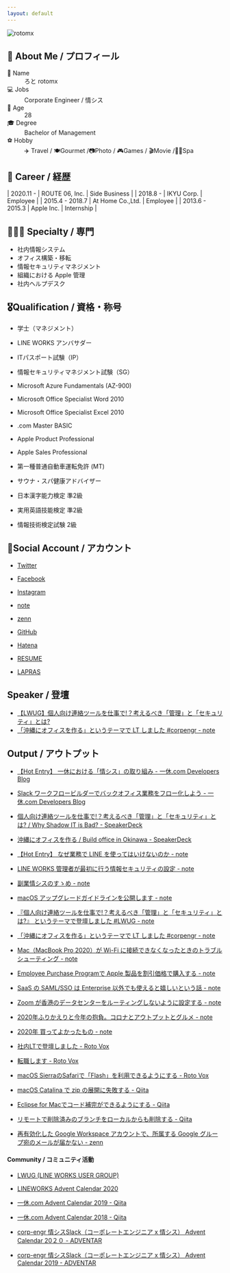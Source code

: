 ```yaml
---
layout: default
---
```


![rotomx](https://assets.st-note.com/production/uploads/images/26507044/profile_d795a66296b68ca91bff5a3db47f7ab7.png)

## 👤 About Me / プロフィール

<dl>
<dt>📛 Name</dt>
<dd> ろと rotomx</dd>
<dt>💻 Jobs</dt>
<dd>Corporate Engineer / 情シス</dd>
<dt>👶 Age</dt>
<dd>28</dd>
<dt>🎓 Degree</dt>
<dd>Bachelor of Management</dd>
<dt>⚽️ Hobby</dt>
<dd>✈️ Travel / 🍽Gourmet /📷Photo /  🎮Games / 🎬Movie /🧖‍♀️Spa</dd>
</dl>

## 📄 Career / 経歴

| 2020.11 -         | ROUTE 06, Inc.     | Side Business |
| 2018.8 -          | IKYU Corp.          | Employee  |
| 2015.4 - 2018.7 | At Home Co.,Ltd.    | Employee  |
| 2013.6 - 2015.3 | Apple Inc.          | Internship |

## 👩🏻‍💻 Specialty / 専門


* 社内情報システム
* オフィス構築・移転
* 情報セキュリティマネジメント
* 組織における Apple 管理
* 社内ヘルプデスク


## 🎖Qualification / 資格・称号

* 学士（マネジメント）


* LINE WORKS アンバサダー


* ITパスポート試験（IP）
* 情報セキュリティマネジメント試験（SG）


* Microsoft Azure Fundamentals (AZ-900)
* Microsoft Office Specialist Word 2010
* Microsoft Office Specialist Excel 2010
* .com Master BASIC


* Apple Product Professional
* Apple Sales Professional


* 第一種普通自動車運転免許 (MT)


* サウナ・スパ健康アドバイザー


* 日本漢字能力検定 準2級
* 実用英語技能検定 準2級
* 情報技術検定試験 2級


## 📱Social Account / アカウント

* [Twitter](https://twitter.com/rotomx)
* [Facebook](https://www.facebook.com/tawa.mkx)
* [Instagram](https://www.instagram.com/rotomx)


* [note](https://note.com/rotomx)
* [zenn](https://zenn.dev/rotomx)
* [GitHub](https://github.com/rotomx)
* [Hatena](https://profile.hatena.ne.jp/rotom)


* [RESUME](https://www.resume.id/rotomx)
* [LAPRAS](https://lapras.com/public/YCWIS7Y)

## Speaker / 登壇

* [【LWUG】個人向け連絡ツールを仕事で!？考えるべき「管理」と「セキュリティ」とは?](https://lwug.connpass.com/event/192118/)
* [「沖縄にオフィスを作る」というテーマで LT しました #corpengr - note](https://note.com/rotomx/n/n773981c831d2)


## Output / アウトプット

* [【Hot Entry】 一休における「情シス」の取り組み - 一休.com Developers Blog](https://user-first.ikyu.co.jp/entry/info-sys)
* [Slack ワークフロービルダーでバックオフィス業務をフロー化しよう - 一休.com Developers Blog](https://user-first.ikyu.co.jp/entry/slack-work-flow)

* [個人向け連絡ツールを仕事で!？考えるべき「管理」と「セキュリティ」とは? / Why Shadow IT is Bad? - SpeakerDeck](https://speakerdeck.com/rotomx/why-shadow-it-is-bad)
* [沖縄にオフィスを作る / Build office in Okinawa - SpeakerDeck](https://speakerdeck.com/rotomx/build-office-in-okinawa)


* [【Hot Entry】 なぜ業務で LINE を使ってはいけないのか - note](https://note.com/rotomx/n/n2a2d719dda76)
* [LINE WORKS 管理者が最初に行う情報セキュリティの設定 - note](https://note.com/rotomx/n/nc82bc210fd87)


* [副業情シスのすゝめ - note](https://note.com/rotomx/n/n7cee3b046340)
* [macOS アップグレードガイドラインを公開します - note](https://note.com/rotomx/n/ndea21aef3466)


* [『個人向け連絡ツールを仕事で!？考えるべき「管理」と「セキュリティ」とは?』 というテーマで登壇しました #LWUG - note](https://note.com/rotomx/n/n4f8702c9a299)
* [「沖縄にオフィスを作る」というテーマで LT しました #corpengr - note](https://note.com/rotomx/n/n773981c831d2)


* [Mac（MacBook Pro 2020）が Wi-Fi に接続できなくなったときのトラブルシューティング - note](https://note.com/rotomx/n/n54c036e548e7)
* [Employee Purchase Programで Apple 製品を割引価格で購入する - note](https://note.com/rotomx/n/nccbbf5f442d0)
* [SaaS の SAML/SSO は Enterprise 以外でも使えると嬉しいという話 - note](https://note.com/rotomx/n/neb7e3cb8b9b7)
* [Zoom が香港のデータセンターをルーティングしないように設定する - note](https://note.com/rotomx/n/nd63cde9c02e4)

* [2020年ふりかえりと今年の抱負。コロナとアウトプットとグルメ - note](https://note.com/rotomx/n/ne246a7ce1edb)
* [2020年 買ってよかったもの - note](https://note.com/rotomx/n/n67facae6f9c9)


* [社内LTで登壇しました - Roto Vox](http://rotomx.hateblo.jp/entry/2018/06/28/%E7%A4%BE%E5%86%85LT%E3%81%A7%E7%99%BB%E5%A3%87%E3%81%97%E3%81%BE%E3%81%97%E3%81%9F)
* [ 転職します - Roto Vox ](http://rotomx.hateblo.jp/entry/2018/06/19/%E8%BB%A2%E8%81%B7%E3%81%97%E3%81%BE%E3%81%99)
* [ macOS SierraのSafariで「Flash」を利用できるようにする - Roto Vox](http://rotomx.hateblo.jp/entry/2016/09/22/macOS_Sierra%E3%81%AESafari%E3%81%A7%E3%80%8CFlash%E3%80%8D%E3%82%92%E5%88%A9%E7%94%A8%E3%81%A7%E3%81%8D%E3%82%8B%E3%82%88%E3%81%86%E3%81%AB%E3%81%99%E3%82%8B)


* [ macOS Catalina で zip の展開に失敗する - Qiita](https://qiita.com/rotomx/items/e50298ca435c55f8a4af)
* [ Eclipse for Macでコード補完ができるようにする - Qiita](https://qiita.com/rotomx/items/784211ea16760eecac83)
* [リモートで削除済みのブランチをローカルからも削除する - Qiita](https://qiita.com/rotomx/items/2c8693c11a070c00def1)


* [再有効化した Google Workspace アカウントで、所属する Google グループ宛のメールが届かない - zenn](https://zenn.dev/rotomx/articles/157ca5e6f6bab07cb8c7)


#### Community / コミュニティ活動

* [LWUG (LINE WORKS USER GROUP)](https://lwug.connpass.com/)


* [LINEWORKS Advent Calendar 2020](https://qiita.com/advent-calendar/2020/lineworks)


* [一休.com Advent Calendar 2019 - Qiita ](https://qiita.com/advent-calendar/2019/ikyu)
* [一休.com Advent Calendar 2018 - Qiita ](https://qiita.com/advent-calendar/2018/ikyu)


* [corp-engr 情シスSlack（コーポレートエンジニア x 情シス） Advent Calendar 20２０ - ADVENTAR ](https://adventar.org/calendars/5390)
* [corp-engr 情シスSlack（コーポレートエンジニア x 情シス） Advent Calendar 2019 - ADVENTAR ](https://adventar.org/calendars/3995)



